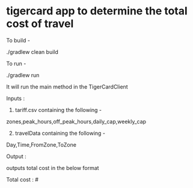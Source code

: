 # tigercard app to determine the total cost of travel

To build - 

./gradlew clean build

To run - 

./gradlew run

It will run the main method in the TigerCardClient

Inputs : 

1. tariff.csv containing the following - 

zones,peak_hours,off_peak_hours,daily_cap,weekly_cap

2. travelData containing the following - 

Day,Time,FromZone,ToZone

Output :

outputs total cost in the below format

Total cost : #

